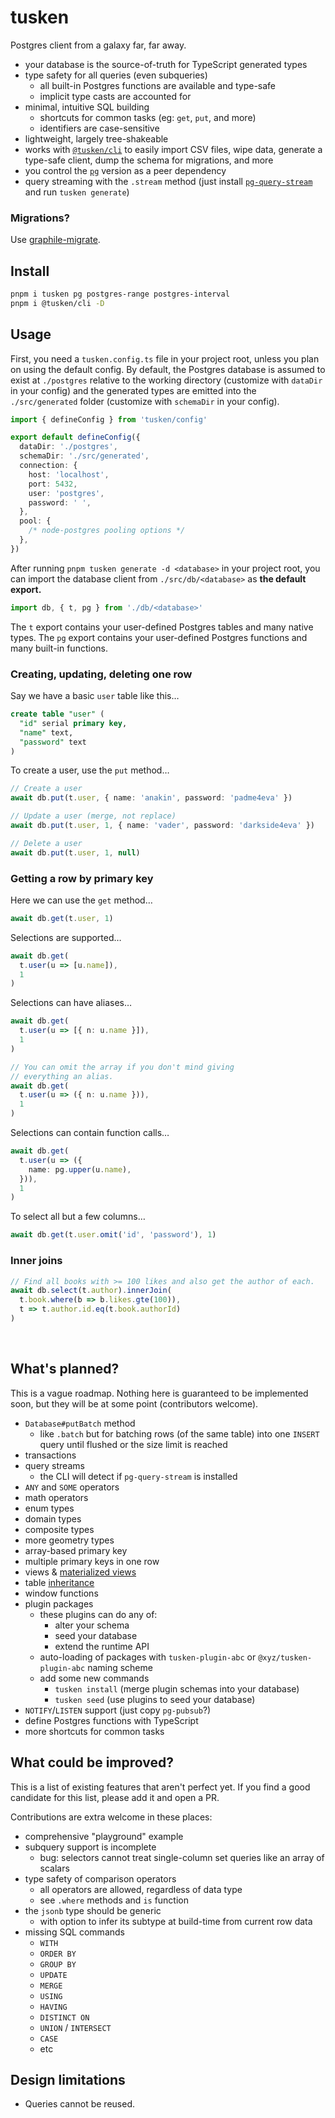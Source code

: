 # tusken

Postgres client from a galaxy far, far away.

- your database is the source-of-truth for TypeScript generated types
- type safety for all queries (even subqueries)
  - all built-in Postgres functions are available and type-safe
  - implicit type casts are accounted for
- minimal, intuitive SQL building
  - shortcuts for common tasks (eg: `get`, `put`, and more)
  - identifiers are case-sensitive
- lightweight, largely tree-shakeable
- works with [`@tusken/cli`] to easily import CSV files, wipe data, generate a type-safe client, dump the schema for migrations, and more
- you control the [`pg`] version as a peer dependency
- query streaming with the `.stream` method (just install [`pg-query-stream`] and run `tusken generate`)

[`pg`]: https://www.npmjs.com/package/pg
[`pg-query-stream`]: https://www.npmjs.com/package/pg-query-stream
[`@tusken/cli`]: https://github.com/alloc/tusken/tree/master/packages/tusken-cli

### Migrations?

Use [graphile-migrate](https://github.com/graphile/migrate).

## Install

```sh
pnpm i tusken pg postgres-range postgres-interval
pnpm i @tusken/cli -D
```

## Usage

First, you need a `tusken.config.ts` file in your project root, unless you plan on using the default config. By default, the Postgres database is assumed to exist at `./postgres` relative to the working directory (customize with `dataDir` in your config) and the generated types are emitted into the `./src/generated` folder (customize with `schemaDir` in your config).

```ts
import { defineConfig } from 'tusken/config'

export default defineConfig({
  dataDir: './postgres',
  schemaDir: './src/generated',
  connection: {
    host: 'localhost',
    port: 5432,
    user: 'postgres',
    password: ' ',
  },
  pool: {
    /* node-postgres pooling options */
  },
})
```

After running `pnpm tusken generate -d <database>` in your project root, you can import the database client from `./src/db/<database>` as **the default export.**

```ts
import db, { t, pg } from './db/<database>'
```

The `t` export contains your user-defined Postgres tables and many native types. The `pg` export contains your user-defined Postgres functions and many built-in functions.

### Creating, updating, deleting one row

Say we have a basic `user` table like this…

```sql
create table "user" (
  "id" serial primary key,
  "name" text,
  "password" text
)
```

To create a user, use the `put` method…

```ts
// Create a user
await db.put(t.user, { name: 'anakin', password: 'padme4eva' })

// Update a user (merge, not replace)
await db.put(t.user, 1, { name: 'vader', password: 'darkside4eva' })

// Delete a user
await db.put(t.user, 1, null)
```

### Getting a row by primary key

Here we can use the `get` method…

```ts
await db.get(t.user, 1)
```

Selections are supported…

```ts
await db.get(
  t.user(u => [u.name]),
  1
)
```

Selections can have aliases…

```ts
await db.get(
  t.user(u => [{ n: u.name }]),
  1
)

// You can omit the array if you don't mind giving
// everything an alias.
await db.get(
  t.user(u => ({ n: u.name })),
  1
)
```

Selections can contain function calls…

```ts
await db.get(
  t.user(u => ({
    name: pg.upper(u.name),
  })),
  1
)
```

To select all but a few columns…

```ts
await db.get(t.user.omit('id', 'password'), 1)
```

### Inner joins

```ts
// Find all books with >= 100 likes and also get the author of each.
await db.select(t.author).innerJoin(
  t.book.where(b => b.likes.gte(100)),
  t => t.author.id.eq(t.book.authorId)
)
```

&nbsp;

## What's planned?

This is a vague roadmap. Nothing here is guaranteed to be implemented soon, but they will be at some point (contributors welcome).

- `Database#putBatch` method
  - like `.batch` but for batching rows (of the same table) into one `INSERT` query until flushed or the size limit is reached
- transactions
- query streams
  - the CLI will detect if `pg-query-stream` is installed
- `ANY` and `SOME` operators
- math operators
- enum types
- domain types
- composite types
- more geometry types
- array-based primary key
- multiple primary keys in one row
- views & [materialized views](https://www.postgresql.org/docs/14/rules-materializedviews.html)
- table [inheritance](https://www.postgresql.org/docs/current/tutorial-inheritance.html)
- window functions
- plugin packages
  - these plugins can do any of:
    - alter your schema
    - seed your database
    - extend the runtime API
  - auto-loading of packages with `tusken-plugin-abc` or `@xyz/tusken-plugin-abc` naming scheme
  - add some new commands
    - `tusken install` (merge plugin schemas into your database)
    - `tusken seed` (use plugins to seed your database)
- `NOTIFY`/`LISTEN` support (just copy `pg-pubsub`?)
- define Postgres functions with TypeScript
- more shortcuts for common tasks

## What could be improved?

This is a list of existing features that aren't perfect yet. If you find a good candidate for this list, please add it and open a PR.

Contributions are extra welcome in these places:

- comprehensive "playground" example
- subquery support is incomplete
  - bug: selectors cannot treat single-column set queries like an array of scalars
- type safety of comparison operators
  - all operators are allowed, regardless of data type
  - see `.where` methods and `is` function
- the `jsonb` type should be generic
  - with option to infer its subtype at build-time from current row data
- missing SQL commands
  - `WITH`
  - `ORDER BY`
  - `GROUP BY`
  - `UPDATE`
  - `MERGE`
  - `USING`
  - `HAVING`
  - `DISTINCT ON`
  - `UNION` / `INTERSECT`
  - `CASE`
  - etc

## Design limitations

- Queries cannot be reused.
